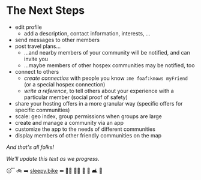 # The Next Steps

- edit profile
  - add a description, contact information, interests, ...
- send messages to other members
- post travel plans...
  - ...and nearby members of your community will be notified, and can invite you
  - ...maybe members of other hospex communities may be notified, too
- connect to others
  - _create connectios_ with people you know `:me foaf:knows myFriend` (or a special hospex connection)
  - _write a reference_, to tell others about your experience with a particular member (social proof of safety)
- share your hosting offers in a more granular way (specific offers for specific communities)
- scale: geo index, group permissions when groups are large
- create and manage a community via an app
- customize the app to the needs of different communities
- display members of other friendly communities on the map

_And that's all folks!_

_We'll update this text as we progress._

:sleeping: :bike: :arrow_right: [sleepy.bike](https://sleepy.bike) :arrow_left: :biking_woman: :biking_man: :bicyclist: :house_with_garden: :couch_and_lamp: :sleeping_bed:

